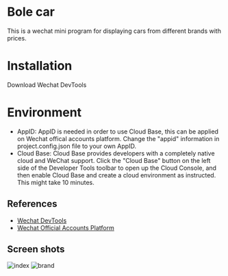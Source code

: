 # Bole car
This is a wechat mini program for displaying cars from different brands with prices.

# Installation
Download Wechat DevTools

# Environment
- AppID: AppID is needed in order to use Cloud Base, this can be applied on Wechat offical accounts platform. Change the "appid" information in project.config.json file to your own AppID.
- Cloud Base: Cloud Base provides developers with a completely native cloud and WeChat support. Click the "Cloud Base" button on the left side of the Developer Tools toolbar to open up the Cloud Console, and then enable Cloud Base and create a cloud environment as instructed. This might take 10 minutes.

## References
- [Wechat DevTools](https://developers.weixin.qq.com/miniprogram/en/dev/devtools/download.html)
- [Wechat Official Accounts Platform](https://mp.weixin.qq.com/) 

## Screen shots
![index](https://user-images.githubusercontent.com/60045359/81193997-19d6fc80-8f8a-11ea-8985-501fe2f77d39.PNG)
![brand](https://user-images.githubusercontent.com/60045359/81194097-38d58e80-8f8a-11ea-89c5-27ff2ae37cd7.PNG)
